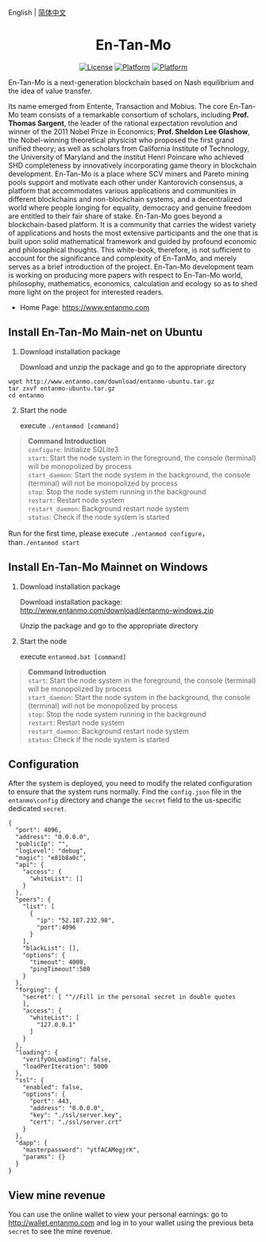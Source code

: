 English | [简体中文](./README.zh-CN.md)

<h1 align="center">En-Tan-Mo</h1>
<div align="center">

[![License](https://img.shields.io/badge/license-MIT-yellow.svg?style=flat)]()
[![Platform](https://img.shields.io/badge/platform-Ubuntu-orange.svg?style=flat)](http://www.entanmo.com/download/entanmo-ubuntu.tar.gz)
[![Platform](https://img.shields.io/badge/platform-Windows-blue.svg?style=flat)](http://www.entanmo.com/download/entanmo-windows.zip)

</div>   

En-Tan-Mo is a next-generation blockchain based on Nash equilibrium and the idea of value transfer. 

Its name emerged from Entente, Transaction and Mobius. The core En-Tan-Mo team consists of a remarkable consortium of scholars, including **Prof. Thomas Sargent**, the leader of the rational expectation revolution and winner of the 2011 Nobel Prize in Economics; **Prof. Sheldon Lee Glashow**, the Nobel-winning theoretical physicist who proposed the first grand unified theory; as well as scholars from California Institute of Technology, the University of Maryland and the institut Henri Poincare who achieved SHD completeness by innovatively incorporating game theory in blockchain development. En-Tan-Mo is a place where SCV miners and Pareto mining pools support and motivate each other under Kantorovich consensus, a platform that accommodates various applications and communities in different blockchains and non-blockchain systems, and a decentralized world where people longing for equality, democracy and genuine freedom are entitled to their fair share of stake. En-Tan-Mo goes beyond a blockchain-based platform. It is a community that carries the widest variety of applications and hosts the most extensive participants and the one that is built upon solid mathematical framework and guided by profound economic and philosophical thoughts. This white-book, therefore, is not sufficient to account for the significance and complexity of En-TanMo, and merely serves as a brief introduction of the project. En-Tan-Mo development team is working on producing more papers with respect to En-Tan-Mo world, philosophy, mathematics, economics, calculation and ecology so as to shed more light on the project for interested readers.

- Home Page: https://www.entanmo.com

## Install En-Tan-Mo Main-net on Ubuntu

1. Download installation package

   Download and unzip the package and go to the appropriate directory

```
wget http://www.entanmo.com/download/entanmo-ubuntu.tar.gz
tar zxvf entanmo-ubuntu.tar.gz
cd entanmo
```

2. Start the node

   execute `./entanmod [command]`

> **Command Introduction**  
`configure`: Initialize SQLite3  
`start`: Start the node system in the foreground, the console (terminal) will be monopolized by process  
`start_daemon`: Start the node system in the background, the console (terminal) will not be monopolized by process  
`stop`: Stop the node system running in the background  
`restart`: Restart node system  
`restart_daemon`: Background restart node system  
`status`: Check if the node system is started  

Run for the first time, please execute `./entanmod configure`，than`./entanmod start`

## Install En-Tan-Mo Mainnet on Windows

1. Download installation package

   Download installation package: http://www.entanmo.com/download/entanmo-windows.zip

   Unzip the package and go to the appropriate directory

2. Start the node

   execute `entanmod.bat [command]`

> **Command Introduction**  
`start`: Start the node system in the foreground, the console (terminal) will be monopolized by process  
`start_daemon`: Start the node system in the background, the console (terminal) will not be monopolized by process  
`stop`: Stop the node system running in the background  
`restart`: Restart node system  
`restart_daemon`: Background restart node system  
`status`: Check if the node system is started  

## Configuration

After the system is deployed, you need to modify the related configuration to ensure that the system runs normally. Find the `config.json` file in the `entanmo\config` directory and change the `secret` field to the us-specific dedicated `secret`.

```
{
  "port": 4096,
  "address": "0.0.0.0",
  "publicIp": "",
  "logLevel": "debug",
  "magic": "e81b8a0c",
  "api": {
    "access": {
      "whiteList": []
    }
  },
  "peers": {
    "list": [
      {
        "ip": "52.187.232.98", 
        "port":4096
      }
    ],
    "blackList": [],
    "options": {
      "timeout": 4000,
      "pingTimeout":500
    }
  },
  "forging": {
    "secret": [ ""//Fill in the personal secret in double quotes
    ],
    "access": {
      "whiteList": [
        "127.0.0.1"
      ]
    }
  },
  "loading": {
    "verifyOnLoading": false,
    "loadPerIteration": 5000
  },
  "ssl": {
    "enabled": false,
    "options": {
      "port": 443,
      "address": "0.0.0.0",
      "key": "./ssl/server.key",
      "cert": "./ssl/server.crt"
    }
  },
  "dapp": {
    "masterpassword": "ytfACAMegjrK",
    "params": {}
  }
}
```

## View mine revenue

You can use the online wallet to view your personal earnings: go to http://wallet.entanmo.com and log in to your wallet using the previous beta `secret` to see the mine revenue.

